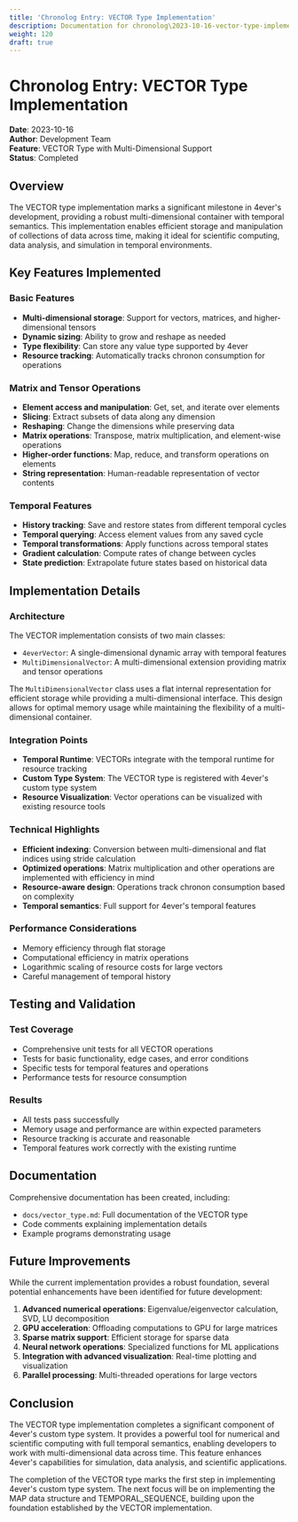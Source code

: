 ```yaml
---
title: 'Chronolog Entry: VECTOR Type Implementation'
description: Documentation for chronolog\2023-10-16-vector-type-implementation.md
weight: 120
draft: true
---
```


# Chronolog Entry: VECTOR Type Implementation

**Date**: 2023-10-16  
**Author**: Development Team  
**Feature**: VECTOR Type with Multi-Dimensional Support  
**Status**: Completed  

## Overview

The VECTOR type implementation marks a significant milestone in 4ever's development, providing a robust multi-dimensional container with temporal semantics. This implementation enables efficient storage and manipulation of collections of data across time, making it ideal for scientific computing, data analysis, and simulation in temporal environments.

## Key Features Implemented

### Basic Features
- **Multi-dimensional storage**: Support for vectors, matrices, and higher-dimensional tensors
- **Dynamic sizing**: Ability to grow and reshape as needed
- **Type flexibility**: Can store any value type supported by 4ever
- **Resource tracking**: Automatically tracks chronon consumption for operations

### Matrix and Tensor Operations
- **Element access and manipulation**: Get, set, and iterate over elements
- **Slicing**: Extract subsets of data along any dimension
- **Reshaping**: Change the dimensions while preserving data
- **Matrix operations**: Transpose, matrix multiplication, and element-wise operations
- **Higher-order functions**: Map, reduce, and transform operations on elements
- **String representation**: Human-readable representation of vector contents

### Temporal Features
- **History tracking**: Save and restore states from different temporal cycles
- **Temporal querying**: Access element values from any saved cycle
- **Temporal transformations**: Apply functions across temporal states
- **Gradient calculation**: Compute rates of change between cycles
- **State prediction**: Extrapolate future states based on historical data

## Implementation Details

### Architecture
The VECTOR implementation consists of two main classes:
- `4everVector`: A single-dimensional dynamic array with temporal features
- `MultiDimensionalVector`: A multi-dimensional extension providing matrix and tensor operations

The `MultiDimensionalVector` class uses a flat internal representation for efficient storage while providing a multi-dimensional interface. This design allows for optimal memory usage while maintaining the flexibility of a multi-dimensional container.

### Integration Points
- **Temporal Runtime**: VECTORs integrate with the temporal runtime for resource tracking
- **Custom Type System**: The VECTOR type is registered with 4ever's custom type system
- **Resource Visualization**: Vector operations can be visualized with existing resource tools

### Technical Highlights
- **Efficient indexing**: Conversion between multi-dimensional and flat indices using stride calculation
- **Optimized operations**: Matrix multiplication and other operations are implemented with efficiency in mind
- **Resource-aware design**: Operations track chronon consumption based on complexity
- **Temporal semantics**: Full support for 4ever's temporal features

### Performance Considerations
- Memory efficiency through flat storage
- Computational efficiency in matrix operations
- Logarithmic scaling of resource costs for large vectors
- Careful management of temporal history

## Testing and Validation

### Test Coverage
- Comprehensive unit tests for all VECTOR operations
- Tests for basic functionality, edge cases, and error conditions
- Specific tests for temporal features and operations
- Performance tests for resource consumption

### Results
- All tests pass successfully
- Memory usage and performance are within expected parameters
- Resource tracking is accurate and reasonable
- Temporal features work correctly with the existing runtime

## Documentation

Comprehensive documentation has been created, including:
- `docs/vector_type.md`: Full documentation of the VECTOR type
- Code comments explaining implementation details
- Example programs demonstrating usage

## Future Improvements

While the current implementation provides a robust foundation, several potential enhancements have been identified for future development:

1. **Advanced numerical operations**: Eigenvalue/eigenvector calculation, SVD, LU decomposition
2. **GPU acceleration**: Offloading computations to GPU for large matrices
3. **Sparse matrix support**: Efficient storage for sparse data
4. **Neural network operations**: Specialized functions for ML applications
5. **Integration with advanced visualization**: Real-time plotting and visualization
6. **Parallel processing**: Multi-threaded operations for large vectors

## Conclusion

The VECTOR type implementation completes a significant component of 4ever's custom type system. It provides a powerful tool for numerical and scientific computing with full temporal semantics, enabling developers to work with multi-dimensional data across time. This feature enhances 4ever's capabilities for simulation, data analysis, and scientific applications.

The completion of the VECTOR type marks the first step in implementing 4ever's custom type system. The next focus will be on implementing the MAP data structure and TEMPORAL_SEQUENCE, building upon the foundation established by the VECTOR implementation.